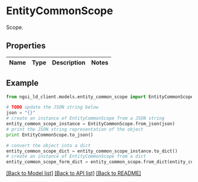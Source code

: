 # EntityCommonScope

Scope. 

## Properties
Name | Type | Description | Notes
------------ | ------------- | ------------- | -------------

## Example

```python
from ngsi_ld_client.models.entity_common_scope import EntityCommonScope

# TODO update the JSON string below
json = "{}"
# create an instance of EntityCommonScope from a JSON string
entity_common_scope_instance = EntityCommonScope.from_json(json)
# print the JSON string representation of the object
print EntityCommonScope.to_json()

# convert the object into a dict
entity_common_scope_dict = entity_common_scope_instance.to_dict()
# create an instance of EntityCommonScope from a dict
entity_common_scope_form_dict = entity_common_scope.from_dict(entity_common_scope_dict)
```
[[Back to Model list]](../README.md#documentation-for-models) [[Back to API list]](../README.md#documentation-for-api-endpoints) [[Back to README]](../README.md)


